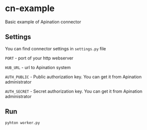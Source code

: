 # cn-example
Basic example of Apination connector

## Settings
You can find connector settings in `settings.py` file

`PORT` - port of your http webserver

`HUB_URL` - url to Apination system

`AUTH_PUBLIC` - Public authorization key. You can get it from Apination administrator

`AUTH_SECRET` - Secret authorization key. You can get it from Apination administrator

## Run
```
pyhton worker.py
```
